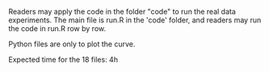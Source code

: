 Readers may apply the code in the folder "code" to run the real data experiments.   The main file is run.R in the 'code' folder, and readers may run the code in run.R row by row.

Python files are only to plot the curve.

Expected time for the 18 files: 4h
